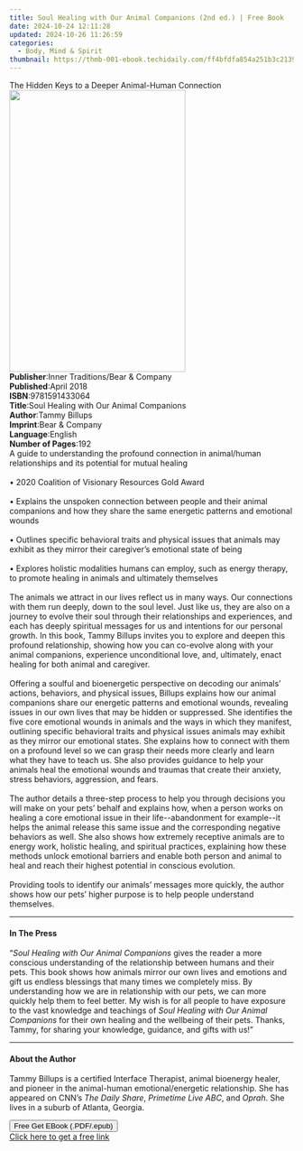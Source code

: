 ```yaml
---
title: Soul Healing with Our Animal Companions (2nd ed.) | Free Book
date: 2024-10-24 12:11:28
updated: 2024-10-26 11:26:59
categories:
  - Body, Mind & Spirit
thumbnail: https://thmb-001-ebook.techidaily.com/ff4bfdfa854a251b3c2139fbad740a6277f4c54d857f533cd5eddf0a03ae1e10.jpg
---
```

<main id="book-container">
  <div class="flex flex-col">
    <div class="book-brief flex-1 py-6 px-4 sm:p-6 md:py-10 md:px-8">
      <!-- brief-->
      <div class="book-brief-main">
        The Hidden Keys to a Deeper Animal-Human Connection
      </div>
    </div>
    <div
      class="book-meta-info flex-1 grid gap-4 col-start-1 col-end-3 row-start-1 sm:mb-6 sm:grid-cols-4 lg:gap-6 lg:col-start-2 lg:row-end-6 lg:row-span-6 lg:mb-0"
    >
      <div
        class="book-meta-info-left place-content-center mt-4 p-4 text-sm leading-6 col-start-2 col-span-2 dark:text-slate-400"
      >
        <img
          class="w-full h-500 object-cover rounded-lg sm:h-255 sm:col-span-2 lg:col-span-full"
          src="https://img-001-ebook.techidaily.com/f34bcd8aae596c9413215e7168524cbfcd7ed7090c1348f89c4496cfbbbbc3a5.jpg"
          alt=""
          width="312"
          height="500"
        />
      </div>
      <div
        class="book-meta-info-right mt-2 col-start-1 row-start-2 col-span-3 self-center"
      >
        <!-- meta data  -->
        <div class="flex flex-col px-4 md:px-8">
          <div class="flex-1">
            <strong>Publisher</strong>:<span class="px-2"
              >Inner Traditions/Bear &amp; Company</span
            >
          </div>
          <div class="flex-1">
            <strong>Published</strong>:<span class="px-2">April 2018</span>
          </div>
          <div class="flex-1">
            <strong>ISBN</strong>:<span class="px-2">9781591433064</span>
          </div>
          <div class="flex-1">
            <strong>Title</strong>:<span class="px-2"
              >Soul Healing with Our Animal Companions</span
            >
          </div>
          <div class="flex-1">
            <strong>Author</strong>:<span class="px-2">Tammy Billups</span>
          </div>
          <div class="flex-1">
            <strong>Imprint</strong>:<span class="px-2"
              >Bear &amp; Company</span
            >
          </div>
          <div class="flex-1">
            <strong>Language</strong>:<span class="px-2">English</span>
          </div>
          <div class="flex-1">
            <strong>Number of Pages</strong>:<span class="px-2">192</span>
          </div>
        </div>
      </div>
    </div>
    <div class="book-description flex-1 py-6 px-4 sm:p-6 md:py-10 md:px-8">
      <div class="book-description-main">
        <div accordion-content="" id="description">
          A guide to understanding the profound connection in animal/human
          relationships and its potential for mutual healing <br /><br />• 2020
          Coalition of Visionary Resources Gold Award <br /><br />• Explains the
          unspoken connection between people and their animal companions and how
          they share the same energetic patterns and emotional wounds
          <br /><br />• Outlines specific behavioral traits and physical issues
          that animals may exhibit as they mirror their caregiver’s emotional
          state of being <br /><br />• Explores holistic modalities humans can
          employ, such as energy therapy, to promote healing in animals and
          ultimately themselves <br /><br />The animals we attract in our lives
          reflect us in many ways. Our connections with them run deeply, down to
          the soul level. Just like us, they are also on a journey to evolve
          their soul through their relationships and experiences, and each has
          deeply spiritual messages for us and intentions for our personal
          growth. In this book, Tammy Billups invites you to explore and deepen
          this profound relationship, showing how you can co-evolve along with
          your animal companions, experience unconditional love, and,
          ultimately, enact healing for both animal and caregiver.
          <br /><br />Offering a soulful and bioenergetic perspective on
          decoding our animals’ actions, behaviors, and physical issues, Billups
          explains how our animal companions share our energetic patterns and
          emotional wounds, revealing issues in our own lives that may be hidden
          or suppressed. She identifies the five core emotional wounds in
          animals and the ways in which they manifest, outlining specific
          behavioral traits and physical issues animals may exhibit as they
          mirror our emotional states. She explains how to connect with them on
          a profound level so we can grasp their needs more clearly and learn
          what they have to teach us. She also provides guidance to help your
          animals heal the emotional wounds and traumas that create their
          anxiety, stress behaviors, aggression, and fears. <br /><br />The
          author details a three-step process to help you through decisions you
          will make on your pets’ behalf and explains how, when a person works
          on healing a core emotional issue in their life--abandonment for
          example--it helps the animal release this same issue and the
          corresponding negative behaviors as well. She also shows how extremely
          receptive animals are to energy work, holistic healing, and spiritual
          practices, explaining how these methods unlock emotional barriers and
          enable both person and animal to heal and reach their highest
          potential in conscious evolution. <br /><br />Providing tools to
          identify our animals’ messages more quickly, the author shows how our
          pets’ higher purpose is to help people understand themselves.
        </div>
        <div class="accordion-fader"></div>
      </div>
    </div>
    <div class="book-excerpts flex-1 py-6 px-4 sm:p-6 md:py-10 md:px-8">
      <!-- excerpts-->
      <div class="book-excerpts-main">
        <hr />
        <h4 class="placeholder placeholder-heading">
          <span>In The Press</span>
        </h4>
        <p>
          “<i>Soul Healing with Our Animal Companions</i> gives the reader a
          more conscious understanding of the relationship between humans and
          their pets. This book shows how animals mirror our own lives and
          emotions and gift us endless blessings that many times we completely
          miss. By understanding how we are in relationship with our pets, we
          can more quickly help them to feel better. My wish is for all people
          to have exposure to the vast knowledge and teachings of
          <i>Soul Healing with Our Animal Companions</i> for their own healing
          and the wellbeing of their pets. Thanks, Tammy, for sharing your
          knowledge, guidance, and gifts with us!”
        </p>
      </div>
    </div>
    <div class="book-about-author flex-1 py-6 px-4 sm:p-6 md:py-10 md:px-8">
      <!-- about author-->
      <div class="book-main-author-main">
        <hr />
        <h4 class="placeholder placeholder-heading">
          <span>About the Author</span>
        </h4>
        <p>
          Tammy Billups is a certified Interface Therapist, animal bioenergy
          healer, and pioneer in the animal-human emotional/energetic
          relationship. She has appeared on CNN’s <i>The Daily Share</i>,
          <i>Primetime Live ABC</i>, and <i>Oprah</i>. She lives in a suburb of
          Atlanta, Georgia.
        </p>
      </div>
    </div>
    <div class="book-free-get flex-1 py-6 px-4 sm:p-6 md:py-10 md:px-8">
      <button
        id="btn-free-get"
        class="bg-blue-500 hover:bg-blue-700 text-white font-bold py-2 px-4 rounded"
      >
        Free Get EBook (.PDF/.epub)
      </button>
      <div id="countdown-display" class="px-2 text-lg mt-2"></div>
      <a
        id="free-link"
        class="hidden bg-blue-500 hover:bg-blue-700 text-white font-bold py-2 px-4 rounded"
        href="https://www.ebooks.com/en-us/book/95856048/soul-healing-with-our-animal-companions/tammy-billups/"
        target="_blank"
        >Click here to get a free link</a
      >
    </div>
    <script>
      let countdownTime = 0;
      let countdownInterval = null;
      document
        .getElementById('btn-free-get')
        .addEventListener('click', startCountdown);
      function startCountdown() {
        countdownTime = new Date().getTime() + 60000 * 3;
        countdownInterval = setInterval(updateCountdown, 1000);
        document.getElementById('btn-free-get').disabled = true;
        document
          .getElementById('btn-free-get')
          .classList.add('bg-gray-500', 'cursor-not-allowed');
      }
      function updateCountdown() {
        let currentTime = new Date().getTime();
        let timeLeft = countdownTime - currentTime;
        let secondsLeft = Math.floor(timeLeft / 1000);
        document.getElementById('countdown-display').innerHTML =
          `Remaining time: ${secondsLeft} seconds.`;
        if (secondsLeft <= 0) {
          clearInterval(countdownInterval);
          document.getElementById('btn-free-get').classList.add('hidden');
          document.getElementById('free-link').classList.remove('hidden');
          document.getElementById('countdown-display').innerHTML = '';
        }
      }
    </script>
  </div>
</main>

